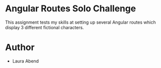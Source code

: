 # Angular Routes Solo Challenge
This assignment tests my skills at setting up several Angular routes which display 3 different fictional characters.

# Author
- Laura Abend
